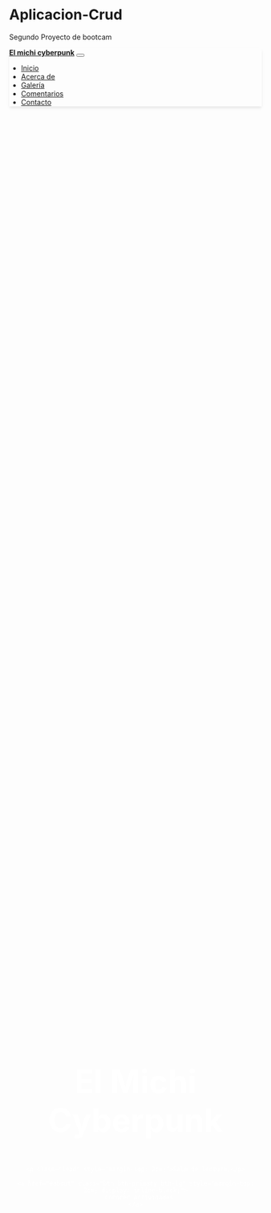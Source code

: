 # Aplicacion-Crud
Segundo Proyecto de bootcam

<!DOCTYPE html>
<html lang="es">
<head>
  <meta charset="UTF-8">
  <meta name="viewport" content="width=device-width, initial-scale=1.0">
  <title>Landing Page - Sala de lectura</title>
  <!-- Bootstrap CSS -->
  <link rel="stylesheet" href="https://stackpath.bootstrapcdn.com/bootstrap/4.5.2/css/bootstrap.min.css">
  <!-- Estilos personalizados -->
  <style>
    /* Importar Google Fonts */
    @import url('https://fonts.googleapis.com/css2?family=Roboto:wght@400;700&display=swap');
   
    /* Estilos generales */
    body {
      font-family: 'Roboto', sans-serif;
      background-color: #f8f9fa;
      margin: 0;
      padding: 0;
    }
   
    /* =========================
       Navbar
    ============================ */
    .navbar {
      box-shadow: 0 4px 6px -1px rgba(0,0,0,0.1);
    }
    .navbar-brand {
      font-weight: bold;
    }
   
    /* =========================
       Hero Section
    ============================ */
    .hero {
      background: url('https://naukas.com/fx/uploads/2013/02/img1-640x350.jpg') no-repeat center center;
      background-size: cover;
      color: white;
      position: relative;
      height: 100vh;
      display: flex;
      align-items: center;
      justify-content: center;
      text-align: center;
    }
    /* Overlay para mejorar la legibilidad */
    .hero::after {
      content: "";
      position: absolute;
      top: 0;
      left: 0;
      width: 100%;
      height: 100%;
      background-color: rgba(0, 0, 0, 0.6);
    }
    .hero-content {
      position: relative;
      z-index: 2;
    }
    .hero h1 {
      font-size: 4rem;
      font-weight: bold;
    }
   
    /* =========================
       About Section
    ============================ */
    .about {
      padding: 80px 0;
    }
    .about-img {
      max-width: 100%;
      border-radius: 8px;
    }
   
    /* =========================
       Gallery Section
       Uso de CSS Grid para imágenes simétricas
    ============================ */
    .gallery {
      padding: 80px 0;
      background-color: #fff;
    }
    .gallery-grid {
      display: grid;
      grid-template-columns: repeat(auto-fit, minmax(250px, 1fr));
      grid-gap: 20px;
    }
    /* Cada contenedor mantiene un aspect ratio fijo (4:3) */
    .gallery-item {
      position: relative;
      width: 100%;
      height: 0;
      padding-bottom: 75%; /* Aspect ratio 4:3 */
      overflow: hidden;
      border-radius: 8px;
    }
    .gallery-item img {
      position: absolute;
      top: 0;
      left: 0;
      width: 100%;
      height: 100%;
      object-fit: cover; /* Recorta la imagen para llenar el contenedor */
    }
   
    /* =========================
       Testimonials Section
    ============================ */
    .testimonials {
      padding: 80px 0;
      background-color: #f1f1f1;
    }
    .testimonial {
      background: #fff;
      padding: 20px;
      border-radius: 8px;
      box-shadow: 0 4px 6px rgba(0,0,0,0.1);
      margin-bottom: 30px;
    }

  <meta charset="UTF-8" />
  <meta name="viewport" content="width=device-width, initial-scale=1" />
  <title>Testimonios</title>

  <!-- Bootstrap CSS -->
  <link href="https://cdn.jsdelivr.net/npm/bootstrap@5.3.3/dist/css/bootstrap.min.css" rel="stylesheet" />

  <!-- Estilos personalizados para los controles del carrusel -->
  <style>
    /* Quitamos los iconos originales */
    .carousel-control-prev-icon,
    .carousel-control-next-icon {
      display: none;
    }

    /* Botones con forma OVNI (ovalo ancho) */
    .carousel-control-prev,
    .carousel-control-next {
      background-color: rgba(0, 0, 0, 0.7);
      border-radius: 50px;
      width: 130px;
      height: 45px;
      display: flex;
      align-items: center;
      justify-content: center;
      top: 50%;
      transform: translateY(-50%);
      opacity: 0.85;
      transition: background-color 0.3s ease, opacity 0.3s ease;
      color: white;
      font-weight: 600;
      font-size: 1rem;
      text-transform: uppercase;
      border: 2px solid transparent;
      user-select: none;
      cursor: pointer;
    }

    .carousel-control-prev:hover,
    .carousel-control-next:hover {
      background-color: rgba(0, 0, 0, 0.9);
      opacity: 1;
      border-color: white;
    }

    /* Posicionar los botones un poco más adentro */
    .carousel-control-prev {
      left: 15px;
    }
    .carousel-control-next {
      right: 15px;
    }
   
    /* =========================
       Contact Section
    ============================ */
    #contact {
      background-color: #fff;
      padding: 80px 0;
    }
   
    /* =========================
       Footer
    ============================ */
    footer {
      background-color: #343a40;
      color: #ccc;
      padding: 20px 0;
    }
  </style>
</head>

<!-- Bootstrap Bundle JS (incluye Popper) -->
<script src="https://cdn.jsdelivr.net/npm/bootstrap@5.3.3/dist/js/bootstrap.bundle.min.js"></script>

<body>
  <!-- =========================
       Navbar
  ============================ -->
<nav class="navbar navbar-expand-lg navbar-light bg-light">
  <div class="container">
    <a class="navbar-brand" href="#">El michi cyberpunk</a>
    <button class="navbar-toggler" type="button" data-toggle="collapse" data-target="#navbarNav"
            aria-controls="navbarNav" aria-expanded="false" aria-label="Toggle navigation">
      <span class="navbar-toggler-icon"></span>
    </button>
    <div class="collapse navbar-collapse" id="navbarNav">
      <ul class="navbar-nav ml-auto">
        <li class="nav-item"><a class="nav-link" href="#hero">Inicio</a></li>
        <li class="nav-item"><a class="nav-link" href="#about">Acerca de</a></li>
        <li class="nav-item"><a class="nav-link" href="#gallery">Galería</a></li>
        <li class="nav-item"><a class="nav-link" href="#testimonials">Comentarios</a></li>
        <li class="nav-item"><a class="nav-link" href="#contact">Contacto</a></li>
      </ul>
    </div>
  </div>
</nav>

<style>
  /* Estilo al pasar el mouse por un enlace del menú */
  .navbar-nav .nav-link:hover {
    background-color: #000;        /* Fondo negro */
    color: #fff !important;        /* Texto blanco */
    box-shadow: 0 4px 8px rgba(0, 0, 0, 0.4);
    border-radius: 6px;
    padding: 6px 12px;
    transition: all 0.3s ease;
  }
</style>
 
  <!-- =========================
       Hero Section
  ============================ -->
  <section id="hero" class="hero">
  <div class="hero-content text-center">
    <h1>El Michi Cyberpunk</h1>
    
    <p class="lead" style="margin-top: 2cm;">Sala de lectura.</p>
    
    <a href="#about" class="btn btn-primary btn-lg" style="margin-top: 2cm; display: inline-block;">
      Conocer Actividades
    </a>
  </div>
  </section>
 
  <!-- =========================
       About Section
  ============================ -->
  <section id="about" class="about">
    <div class="container">
      <div class="row align-items-center">
        <!-- Texto descriptivo -->
        <div class="col-md-6">
          <h2>Acerca de Nosotros</h2>
          <p>Somos una sala de lectura en línea que disfruta de compartir esta actividad de diferentes maneras.</p>
          <p>No se necesita tener la lectura en libros físicos. Nos encanta compartir la lectura digital ya que consideramos que es más accesible a través de un teléfono celular.</p>
          <p>Te invitamos a compartir esta actividad sin que te sientas obligado a leer. El objetivo principal es compartir ideas en torno a un texto.</p>
          <p>Principalmente disfrutamos de contenido de ciencia ficción. Pero la sala está hecha para todos los gustos, todas las edades y todos los géneros literarios.</p>
        </div>
        <!-- Imagen descriptiva -->
        <div class="col-md-6">
          <img src="https://static.vecteezy.com/system/resources/previews/030/652/304/large_2x/cyberpunk-cat-neon-free-photo.jpg" alt="Acerca de nosotros" class="about-img" style="margin-left: 2cm">
        </div>
      </div>
    </div>
  </section>
 
  <!-- =========================
       Gallery Section
       Sección de Galería con 8 productos
  ============================ -->
  <section id="gallery" class="gallery">
  <div class="container">
    <h2 class="text-center mb-5">Galería</h2>
    <div class="gallery-grid d-flex flex-wrap justify-content-center gap-3">
      <!-- Producto 1 -->
      <div class="gallery-item">
        <img src="https://covers.storytel.com/jpg-640/9788445004760.8baca47a-b2f8-4a49-818b-969e173714d2?optimize=high&quality=70&width=600" alt="Producto 1" class="img-clickable">
      </div>
      <!-- Producto 2 -->
      <div class="gallery-item">
        <img src="https://imagessl0.casadellibro.com/a/l/s5/40/9788435021340.webp" alt="Producto 2" class="img-clickable">
      </div>
      <!-- Producto 3 -->
      <div class="gallery-item">
        <img src="https://www.elsotano.com/sotano_covers/9788418/9788418765148.jpg" alt="Producto 3" class="img-clickable">
      </div>
      <!-- Producto 4 -->
      <div class="gallery-item">
        <img src="https://blogger.googleusercontent.com/img/b/R29vZ2xl/AVvXsEiR7Ww5sx1TO6poz2N3Jy0m0khozarqXwp64VxnYF-0RK35kZL2tSnWlDRxVidbiiIwuQsFH10_uMCGaQHLzqmG01lg78XHTjFboGdL2C7Pek9JTRbRTCw4ySDrS8eCDjZ3FtOQAgcwwV-7/s320/Dune%252C+de+Frank+Herbert.jpg" alt="Producto 4" class="img-clickable">
      </div>
    </div>
  </div>
</section>

<!-- Modal de imagen -->
<div class="modal fade" id="imageModal" tabindex="-1" aria-labelledby="imageModalLabel" aria-hidden="true">
  <div class="modal-dialog modal-dialog-centered modal-xl">
    <div class="modal-content bg-dark">
      <div class="modal-body p-0 d-flex justify-content-center align-items-center" style="height: 100vh;">
        <img src="" alt="Vista previa" id="modalImage" class="img-fluid modal-img" />
      </div>
    </div>
  </div>
</div>

<style>
  .gallery-grid {
    display: flex;
    flex-wrap: wrap;
    justify-content: center;
    gap: 20px;
  }

  .gallery-item {
    width: 200px;
    height: 300px;
    overflow: hidden;
    border-radius: 8px;
    box-shadow: 0 2px 8px rgba(0, 0, 0, 0.2);
    cursor: pointer;
  }

  .gallery-item img {
    width: 100%;
    height: 100%;
    object-fit: cover;
    transition: transform 0.3s ease;
  }

  .gallery-item img:hover {
    transform: scale(1.05);
  }

  .modal-img {
    max-height: 90vh;         /* Imagen no supera el 90% de la pantalla */
    max-width: 95vw;          /* Ancho máximo del viewport */
    object-fit: contain;      /* Asegura que se vea toda sin recorte */
    border-radius: 10px;
  }

  .modal-content {
    background-color: transparent;
    border: none;
    box-shadow: none;
  }
</style>

<!-- JavaScript para mostrar la imagen en el modal -->
<script>
  document.querySelectorAll('.img-clickable').forEach(img => {
    img.addEventListener('click', function () {
      const modalImg = document.getElementById('modalImage');
      modalImg.src = this.src;
      const imageModal = new bootstrap.Modal(document.getElementById('imageModal'));
      imageModal.show();
    });
  });
</script>

<!-- Bootstrap JS (asegúrate de incluir esto si no lo tienes ya) -->
<script src="https://cdn.jsdelivr.net/npm/bootstrap@5.3.3/dist/js/bootstrap.bundle.min.js"></script>
 
  <!-- =========================
       Testimonials Section
  ============================ -->
 <section id="testimonials" class="testimonials">
    <div class="container">
      <h2 class="text-center mb-5">Comentarios</h2>

      <div id="testimonialCarousel" class="carousel slide carousel-fade" data-bs-ride="carousel" data-bs-interval="8000">
        <div class="carousel-inner text-center">

          <div class="carousel-item active">
            <div class="testimonial mx-auto" style="max-width: 700px;">
              <p>"Me encanta el círculo de lectura por la noche. Disfruto compartir ideas y me sirve para relajarme entre semana sin salir de casa".</p>
              <h5 class="mt-3">Andres Manuel López Obrador</h5>
            </div>
          </div>

          <div class="carousel-item">
            <div class="testimonial mx-auto" style="max-width: 700px;">
              <p>"Alberto es un buen moderador. Fomenta la participación y también nos invita a que nosotros propongamos lecturas para las sesiones".</p>
              <h5 class="mt-3">Cucho</h5>
            </div>
          </div>

          <div class="carousel-item">
            <div class="testimonial mx-auto" style="max-width: 700px;">
              <p>"Les recomiendo participar en las actividades. Me gusta que no siento como si debiera leer por obligación como en la escuela y disfruto más la lectura".</p>
              <h5 class="mt-3">Kevin Mier</h5>
            </div>
          </div>

          <div class="carousel-item">
            <div class="testimonial mx-auto" style="max-width: 700px;">
              <p>"Me fascina la ciencia ficción y creo que encontré el lugar correcto para explorar, literalmente, nuevos mundos".</p>
              <h5 class="mt-3">Melisandre Olague</h5>
            </div>
          </div>

          <div class="carousel-item">
            <div class="testimonial mx-auto" style="max-width: 700px;">
              <p>"No sabía cuánto existía referente a la ciencia ficción. Lo mejor es que no solo leemos, sino también vemos películas y las comentamos".</p>
              <h5 class="mt-3">Kariniwi</h5>
            </div>
          </div>

        </div>

        <!-- Controles -->
        <button class="carousel-control-prev" type="button" data-bs-target="#testimonialCarousel" data-bs-slide="prev">
          <span class="carousel-control-prev-icon" aria-hidden="true"></span>
          <span class="visually-hidden">Anterior</span>
        </button>
        <button class="carousel-control-next" type="button" data-bs-target="#testimonialCarousel" data-bs-slide="next">
          <span class="carousel-control-next-icon" aria-hidden="true"></span>
          <span class="visually-hidden">Siguiente</span>
        </button>
      </div>
    </div>
  </section>

  <!-- Bootstrap JS Bundle (incluye Popper) -->
  <script src="https://cdn.jsdelivr.net/npm/bootstrap@5.3.3/dist/js/bootstrap.bundle.min.js"></script>

 
  <!-- =========================
       Contact Section
  ============================ -->
  <section id="contact" class="py-5">
  <div class="container">
    <h2 class="text-center mb-5">Contacto</h2>
    <div class="row">
      <div class="col-md-8 offset-md-2">
        <form>
          <!-- Campo de nombre -->
          <div class="form-group">
            <label for="name">Nombre</label>
            <input type="text" class="form-control" id="name" placeholder="Ingresa tu nombre">
          </div>
          <!-- Campo de correo -->
          <div class="form-group">
            <label for="email">Correo electrónico</label>
            <input type="email" class="form-control" id="email" placeholder="Ingresa tu correo">
          </div>
          <!-- Campo de mensaje -->
          <div class="form-group">
            <label for="message">¿Por qué deseas participar?</label>
            <textarea class="form-control" id="message" rows="5" placeholder="Escribe tu mensaje"></textarea>
          </div>

          <!-- Género literario favorito -->
          <div class="form-group">
            <label for="genero">Género literario favorito</label>
            <select class="form-control" id="genero" name="genero">
              <option value="" disabled selected>Selecciona un género</option>
              <option value="fantasia">Fantasía</option>
              <option value="ciencia-ficcion">Ciencia Ficción</option>
              <option value="romance">Romance</option>
              <option value="misterio">Misterio</option>
              <option value="no-ficcion">No ficción</option>
              <option value="otro">Otro</option>
            </select>
          </div>

          <!-- Actividades disponibles -->
          <div class="form-group">
            <label>¿En qué actividad deseas participar?</label><br>
            <div class="form-check">
              <input class="form-check-input" type="checkbox" id="circulo" name="actividad" value="circulo">
              <label class="form-check-label" for="circulo">Círculo de lectura</label>
            </div>
            <div class="form-check">
              <input class="form-check-input" type="checkbox" id="blog" name="actividad" value="blog">
              <label class="form-check-label" for="blog">Reseñas en blog</label>
            </div>
            <div class="form-check">
              <input class="form-check-input" type="checkbox" id="video" name="actividad" value="video">
              <label class="form-check-label" for="video">Video-reseñas</label>
            </div>
          </div>

          <!-- Botón de enviar -->
          <button type="submit" class="btn btn-primary btn-block">Enviar</button>
        </form>
      </div>
    </div>
  </div>
</section>
 
  <!-- =========================
       Footer
  ============================ -->
  <footer class="text-center">
    <div class="container">
      <p>&copy; 2025 MiProducto, Inc. Todos los derechos reservados.</p>
    </div>
  </footer>
 
  <!-- Scripts de Bootstrap y jQuery -->
  <script src="https://code.jquery.com/jquery-3.5.1.slim.min.js"></script>
  <script src="https://cdn.jsdelivr.net/npm/bootstrap@4.5.2/dist/js/bootstrap.bundle.min.js"></script>
</body>
</html>
